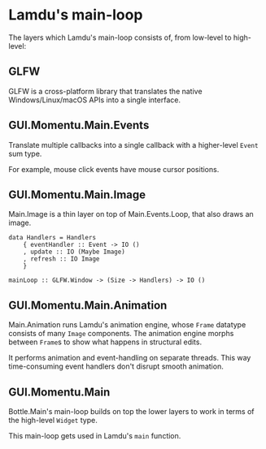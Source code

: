 # Lamdu's main-loop

The layers which Lamdu's main-loop consists of, from low-level to high-level:

## GLFW

GLFW is a cross-platform library that translates the native Windows/Linux/macOS APIs into a single interface.

## GUI.Momentu.Main.Events

Translate multiple callbacks into a single callback with a higher-level `Event` sum type.

For example, mouse click events have mouse cursor positions.

## GUI.Momentu.Main.Image

Main.Image is a thin layer on top of Main.Events.Loop, that also draws an image.

    data Handlers = Handlers
        { eventHandler :: Event -> IO ()
        , update :: IO (Maybe Image)
        , refresh :: IO Image
        }

    mainLoop :: GLFW.Window -> (Size -> Handlers) -> IO ()

## GUI.Momentu.Main.Animation

Main.Animation runs Lamdu's animation engine, whose `Frame` datatype consists of many `Image` components. The animation engine morphs between `Frame`s to show what happens in structural edits.

It performs animation and event-handling on separate threads. This way time-consuming event handlers don't disrupt smooth animation.

## GUI.Momentu.Main

Bottle.Main's main-loop builds on top the lower layers to work in terms of the high-level `Widget` type.

This main-loop gets used in Lamdu's `main` function.
